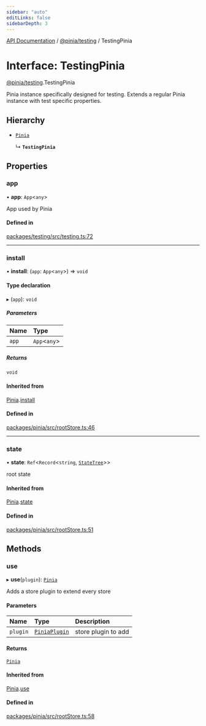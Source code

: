 ```yaml
---
sidebar: "auto"
editLinks: false
sidebarDepth: 3
---
```


[API Documentation](../index.md) / [@pinia/testing](../modules/pinia_testing.md) / TestingPinia

# Interface: TestingPinia

[@pinia/testing](../modules/pinia_testing.md).TestingPinia

Pinia instance specifically designed for testing. Extends a regular
Pinia instance with test specific properties.

## Hierarchy

- [`Pinia`](pinia.Pinia.md)

  ↳ **`TestingPinia`**

## Properties

### app

• **app**: `App`<`any`\>

App used by Pinia

#### Defined in

[packages/testing/src/testing.ts:72](https://github.com/vuejs/pinia/blob/aa0192a/packages/testing/src/testing.ts#L72)

___

### install

• **install**: (`app`: `App`<`any`\>) => `void`

#### Type declaration

▸ (`app`): `void`

##### Parameters

| Name | Type |
| :------ | :------ |
| `app` | `App`<`any`\> |

##### Returns

`void`

#### Inherited from

[Pinia](pinia.Pinia.md).[install](pinia.Pinia.md#install)

#### Defined in

[packages/pinia/src/rootStore.ts:46](https://github.com/vuejs/pinia/blob/aa0192a/packages/pinia/src/rootStore.ts#L46)

___

### state

• **state**: `Ref`<`Record`<`string`, [`StateTree`](../modules/pinia.md#statetree)\>\>

root state

#### Inherited from

[Pinia](pinia.Pinia.md).[state](pinia.Pinia.md#state)

#### Defined in

[packages/pinia/src/rootStore.ts:51](https://github.com/vuejs/pinia/blob/aa0192a/packages/pinia/src/rootStore.ts#L51)

## Methods

### use

▸ **use**(`plugin`): [`Pinia`](pinia.Pinia.md)

Adds a store plugin to extend every store

#### Parameters

| Name | Type | Description |
| :------ | :------ | :------ |
| `plugin` | [`PiniaPlugin`](pinia.PiniaPlugin.md) | store plugin to add |

#### Returns

[`Pinia`](pinia.Pinia.md)

#### Inherited from

[Pinia](pinia.Pinia.md).[use](pinia.Pinia.md#use)

#### Defined in

[packages/pinia/src/rootStore.ts:58](https://github.com/vuejs/pinia/blob/aa0192a/packages/pinia/src/rootStore.ts#L58)
